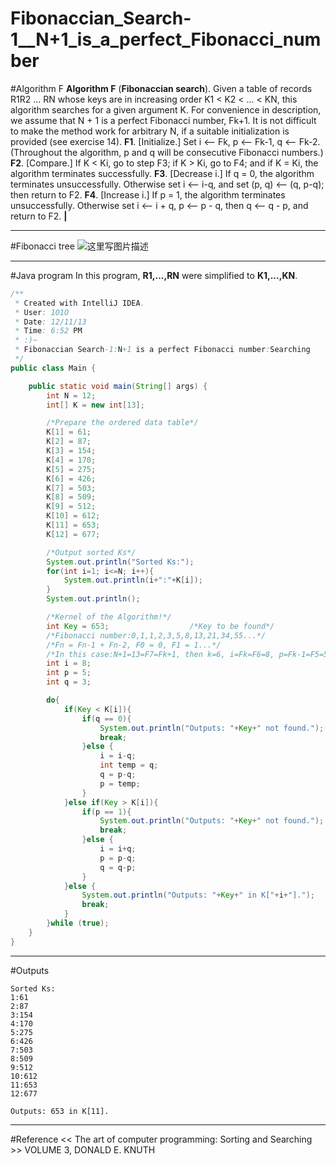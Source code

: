 # Fibonaccian_Search-1__N+1_is_a_perfect_Fibonacci_number

﻿#Algorithm F
**Algorithm F** (**Fibonaccian search**). Given a table of records R1R2 ... RN whose 
keys are in increasing order K1 < K2 < ... < KN, this algorithm searches for a 
given argument K. 
For convenience in description, we assume that N + 1 is a perfect Fibonacci 
number, Fk+1. It is not difficult to make the method work for arbitrary N, if a 
suitable initialization is provided (see exercise 14). 
**F1**. [Initialize.] Set i <-- Fk, p <-- Fk-1, q <-- Fk-2. (Throughout the algorithm, 
p and q will be consecutive Fibonacci numbers.) 
**F2**. [Compare.] If K < Ki, go to step F3; if K > Ki, go to F4; and if K = Ki, 
the algorithm terminates successfully. 
**F3**. [Decrease i.] If q = 0, the algorithm terminates unsuccessfully. Otherwise 
set i <-- i-q, and set (p, q) <-- (q, p-q); then return to F2. 
**F4**. [Increase i.] If p = 1, the algorithm terminates unsuccessfully. Otherwise 
set i <-- i + q, p <-- p - q, then q <-- q - p, and return to F2. **|** 

---
#Fibonacci tree
![这里写图片描述](https://img-blog.csdn.net/20151106155326701)


---
#Java program
In this program, **R1,...,RN** were simplified to **K1,...,KN**.

```java
/**
 * Created with IntelliJ IDEA.
 * User: 1O1O
 * Date: 12/11/13
 * Time: 6:52 PM
 * :)~
 * Fibonaccian Search-1:N+1 is a perfect Fibonacci number:Searching
 */
public class Main {

    public static void main(String[] args) {
        int N = 12;
        int[] K = new int[13];

        /*Prepare the ordered data table*/
        K[1] = 61;
        K[2] = 87;
        K[3] = 154;
        K[4] = 170;
        K[5] = 275;
        K[6] = 426;
        K[7] = 503;
        K[8] = 509;
        K[9] = 512;
        K[10] = 612;
        K[11] = 653;
        K[12] = 677;

        /*Output sorted Ks*/
        System.out.println("Sorted Ks:");
        for(int i=1; i<=N; i++){
            System.out.println(i+":"+K[i]);
        }
        System.out.println();

        /*Kernel of the Algorithm!*/
        int Key = 653;                  /*Key to be found*/
        /*Fibonacci number:0,1,1,2,3,5,8,13,21,34,55...*/
        /*Fn = Fn-1 + Fn-2, F0 = 0, F1 = 1...*/
        /*In this case:N+1=13=F7=Fk+1, then k=6, i=Fk=F6=8, p=Fk-1=F5=5, q=Fk-2=F4=3*/
        int i = 8;
        int p = 5;
        int q = 3;

        do{
            if(Key < K[i]){
                if(q == 0){
                    System.out.println("Outputs: "+Key+" not found.");
                    break;
                }else {
                    i = i-q;
                    int temp = q;
                    q = p-q;
                    p = temp;
                }
            }else if(Key > K[i]){
                if(p == 1){
                    System.out.println("Outputs: "+Key+" not found.");
                    break;
                }else {
                    i = i+q;
                    p = p-q;
                    q = q-p;
                }
            }else {
                System.out.println("Outputs: "+Key+" in K["+i+"].");
                break;
            }
        }while (true);
    }
}
```

---
#Outputs
```
Sorted Ks:
1:61
2:87
3:154
4:170
5:275
6:426
7:503
8:509
9:512
10:612
11:653
12:677

Outputs: 653 in K[11].
```

---
#Reference
<< The art of computer programming: Sorting and Searching >> VOLUME 3, DONALD E. KNUTH
